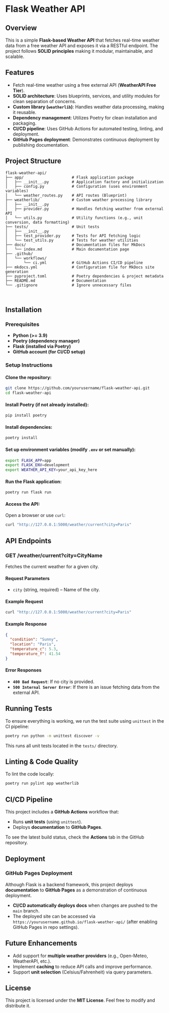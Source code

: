# Flask Weather API

## Overview

This is a simple **Flask-based Weather API** that fetches real-time weather data from a free weather API and exposes it via a RESTful endpoint. The project follows **SOLID principles** making it modular, maintainable, and scalable.

## Features

- Fetch real-time weather using a free external API (**WeatherAPI Free Tier**).
- **SOLID architecture**: Uses blueprints, services, and utility modules for clean separation of concerns.
- **Custom library (`weatherlib`)**: Handles weather data processing, making it reusable.
- **Dependency management**: Utilizes Poetry for clean installation and packaging.
- **CI/CD pipeline**: Uses GitHub Actions for automated testing, linting, and deployment.
- **GitHub Pages deployment**: Demonstrates continuous deployment by publishing documentation.

## Project Structure

```
flask-weather-api/
├── app/                     # Flask application package
│   ├── __init__.py          # Application factory and initialization
│   ├── config.py            # Configuration (uses environment variables)
│   └── weather_routes.py    # API routes (Blueprint)
├── weatherlib/              # Custom weather processing library
│   ├── __init__.py
│   ├── provider.py          # Handles fetching weather from external API
│   └── utils.py             # Utility functions (e.g., unit conversion, data formatting)
├── tests/                   # Unit tests
│   ├── __init__.py
│   ├── test_provider.py     # Tests for API fetching logic
│   └── test_utils.py        # Tests for weather utilities
├── docs/                    # Documentation files for MkDocs
│   └── index.md             # Main documentation page
├── .github/
│   └── workflows/
│       └── ci.yml           # GitHub Actions CI/CD pipeline
├── mkdocs.yml               # Configuration file for MkDocs site generation
├── pyproject.toml           # Poetry dependencies & project metadata
├── README.md                # Documentation
└── .gitignore               # Ignore unnecessary files



```

## Installation

### Prerequisites

- **Python (>= 3.9)**
- **Poetry (dependency manager)**
- **Flask (installed via Poetry)**
- **GitHub account (for CI/CD setup)**

### Setup Instructions

#### Clone the repository:
```sh
git clone https://github.com/yourusername/flask-weather-api.git
cd flask-weather-api
```

#### Install Poetry (if not already installed):
```sh
pip install poetry
```

#### Install dependencies:
```sh
poetry install
```

#### Set up environment variables (modify `.env` or set manually):
```sh
export FLASK_APP=app
export FLASK_ENV=development
export WEATHER_API_KEY=your_api_key_here
```

#### Run the Flask application:
```sh
poetry run flask run
```

#### Access the API:
Open a browser or use `curl`:
```sh
curl "http://127.0.0.1:5000/weather/current?city=Paris"
```

## API Endpoints

### **GET /weather/current?city=CityName**

Fetches the current weather for a given city.

#### **Request Parameters**
- `city` (string, required) – Name of the city.

#### **Example Request**
```sh
curl "http://127.0.0.1:5000/weather/current?city=Paris"
```

#### **Example Response**
```json
{
  "condition": "Sunny",
  "location": "Paris",
  "temperature_c": 5.3,
  "temperature_f": 41.54
}
```

#### **Error Responses**
- **`400 Bad Request`**: If no city is provided.
- **`500 Internal Server Error`**: If there is an issue fetching data from the external API.

## Running Tests

To ensure everything is working, we run the test suite using `unittest` in the CI pipeline:
```sh
poetry run python -m unittest discover -v
```
This runs all unit tests located in the `tests/` directory.

## Linting & Code Quality

To lint the code locally:
```sh
poetry run pylint app weatherlib
```

## CI/CD Pipeline

This project includes a **GitHub Actions** workflow that:

- Runs **unit tests** (using `unittest`).
- Deploys **documentation** to **GitHub Pages**.

To see the latest build status, check the **Actions** tab in the GitHub repository.

## Deployment

### **GitHub Pages Deployment**

Although Flask is a backend framework, this project deploys **documentation** to **GitHub Pages** as a demonstration of continuous deployment.

- **CI/CD automatically deploys docs** when changes are pushed to the `main` branch.
- The deployed site can be accessed via `https://yourusername.github.io/flask-weather-api/` (after enabling GitHub Pages in repo settings).

## Future Enhancements

- Add support for **multiple weather providers** (e.g., Open-Meteo, WeatherAPI, etc.).
- Implement **caching** to reduce API calls and improve performance.
- Support **unit selection** (Celsius/Fahrenheit) via query parameters.

## License

This project is licensed under the **MIT License**. Feel free to modify and distribute it.

